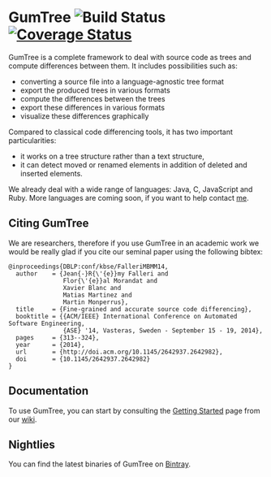 # GumTree ![Build Status](https://travis-ci.org/GumTreeDiff/gumtree.svg?branch=master) [![Coverage Status](https://coveralls.io/repos/GumTreeDiff/gumtree/badge.svg?branch=master)](https://coveralls.io/r/GumTreeDiff/gumtree?branch=master)

GumTree is a complete framework to deal with source code as trees and compute differences between them. It includes possibilities such as:
* converting a source file into a language-agnostic tree format
* export the produced trees in various formats
* compute the differences between the trees
* export these differences in various formats
* visualize these differences graphically

Compared to classical code differencing tools, it has two important particularities:
* it works on a tree structure rather than a text structure,
* it can detect moved or renamed elements in addition of deleted and inserted elements.

We already deal with a wide range of languages: Java, C, JavaScript and Ruby. More languages are coming soon, if you want to help contact [me](www.labri.fr/perso/falleri).

## Citing GumTree

We are researchers, therefore if you use GumTree in an academic work we would be really glad if you cite our seminal paper using the following bibtex:

```
@inproceedings{DBLP:conf/kbse/FalleriMBMM14,
  author    = {Jean{-}R{\'{e}}my Falleri and
               Flor{\'{e}}al Morandat and
               Xavier Blanc and
               Matias Martinez and
               Martin Monperrus},
  title     = {Fine-grained and accurate source code differencing},
  booktitle = {{ACM/IEEE} International Conference on Automated Software Engineering,
               {ASE} '14, Vasteras, Sweden - September 15 - 19, 2014},
  pages     = {313--324},
  year      = {2014},
  url       = {http://doi.acm.org/10.1145/2642937.2642982},
  doi       = {10.1145/2642937.2642982}
}
```

## Documentation

To use GumTree, you can start by consulting the [Getting Started](https://github.com/GumTreeDiff/gumtree/wiki/Getting-Started) page from our [wiki](https://github.com/GumTreeDiff/gumtree/wiki).

## Nightlies

You can find the latest binaries of GumTree on [Bintray](https://bintray.com/jrfaller/GumTree/nightlies/99.99.99#files).